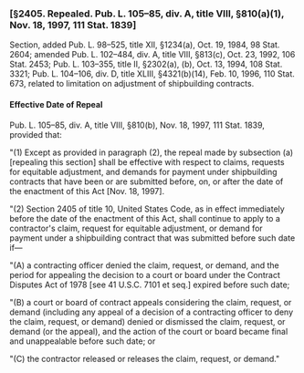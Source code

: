### [§2405. Repealed. Pub. L. 105–85, div. A, title VIII, §810(a)(1), Nov. 18, 1997, 111 Stat. 1839] ###

Section, added Pub. L. 98–525, title XII, §1234(a), Oct. 19, 1984, 98 Stat. 2604; amended Pub. L. 102–484, div. A, title VIII, §813(c), Oct. 23, 1992, 106 Stat. 2453; Pub. L. 103–355, title II, §2302(a), (b), Oct. 13, 1994, 108 Stat. 3321; Pub. L. 104–106, div. D, title XLIII, §4321(b)(14), Feb. 10, 1996, 110 Stat. 673, related to limitation on adjustment of shipbuilding contracts.

#### Effective Date of Repeal ####

Pub. L. 105–85, div. A, title VIII, §810(b), Nov. 18, 1997, 111 Stat. 1839, provided that:

"(1) Except as provided in paragraph (2), the repeal made by subsection (a) [repealing this section] shall be effective with respect to claims, requests for equitable adjustment, and demands for payment under shipbuilding contracts that have been or are submitted before, on, or after the date of the enactment of this Act [Nov. 18, 1997].

"(2) Section 2405 of title 10, United States Code, as in effect immediately before the date of the enactment of this Act, shall continue to apply to a contractor's claim, request for equitable adjustment, or demand for payment under a shipbuilding contract that was submitted before such date if—

"(A) a contracting officer denied the claim, request, or demand, and the period for appealing the decision to a court or board under the Contract Disputes Act of 1978 [see 41 U.S.C. 7101 et seq.] expired before such date;

"(B) a court or board of contract appeals considering the claim, request, or demand (including any appeal of a decision of a contracting officer to deny the claim, request, or demand) denied or dismissed the claim, request, or demand (or the appeal), and the action of the court or board became final and unappealable before such date; or

"(C) the contractor released or releases the claim, request, or demand."